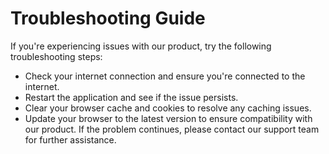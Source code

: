 # Troubleshooting Guide
If you're experiencing issues with our product, try the following troubleshooting steps:
- Check your internet connection and ensure you're connected to the internet.
- Restart the application and see if the issue persists.
- Clear your browser cache and cookies to resolve any caching issues.
- Update your browser to the latest version to ensure compatibility with our product.
If the problem continues, please contact our support team for further assistance.
